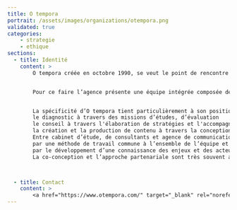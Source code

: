 ```yaml
---
title: O tempora
portrait: /assets/images/organizations/otempora.png
validated: true
categories:
    - strategie
    - ethique
sections:
  - title: Identité
    content: >
        O tempora créée en octobre 1990, se veut le point de rencontre entre la rigueur de l'analyse et la séduction des réalisations, l'union de la réflexion et de l’action, le tout dans un esprit d’accompagnement.


        Pour ce faire l’agence présente une équipe intégrée composée de profils très complémentaires qui tous sont réunis par l’intérêt pour les grandes problématiques de société en lien avec les politiques publiques et territoriales.


        La spécificité d’O tempora tient particulièrement à son positionnement qui repose sur trois piliers d’activité dépassant pour partie largement le cadre stricto-sensu de la communication :
        le diagnostic à travers des missions d’études, d’évaluation
        le conseil à travers l'élaboration de stratégies et l'accompagnement/facilitation de projet
        la création et la production de contenu à travers la conception de campagnes, d'outils print ou digitaux, d’événements, …
        Entre cabinet d’étude, de consultants et agence de communication, O tempora peut amener sur chacune de ses interventions une expertise sur le fond et une valeur ajoutée sur la forme. Cela se traduit dans les faits :
        par une méthode de travail commune à l’ensemble de l’équipe et par des compétences propres à chaque membre d’O tempora, qui permettent le cas échéant la composition de binômes adaptés aux besoins du commanditaire,
        par le développement d’une connaissance des enjeux et des acteurs relatifs à chaque thématique sur laquelle nous intervenons, qui vient nourrir l’ensemble de notre pratique et légitime les choix effectués.
        La co-conception et l’approche partenariale sont très souvent au cœur des missions confiées à O tempora, ce qui implique une manière d’intervenir spécifique entre interface et chambre d'écho, passeur et médiateur.



  - title: Contact
    content: >
        <a href="https://www.otempora.com/" target="_blank" rel="noreferrer">Site</a>
---
```

